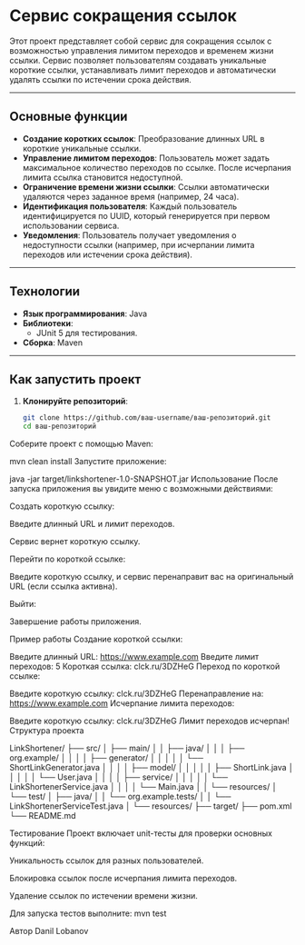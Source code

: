 # Сервис сокращения ссылок

Этот проект представляет собой сервис для сокращения ссылок с возможностью управления лимитом переходов и временем жизни ссылки. Сервис позволяет пользователям создавать уникальные короткие ссылки, устанавливать лимит переходов и автоматически удалять ссылки по истечении срока действия.

---

## Основные функции

- **Создание коротких ссылок**: Преобразование длинных URL в короткие уникальные ссылки.
- **Управление лимитом переходов**: Пользователь может задать максимальное количество переходов по ссылке. После исчерпания лимита ссылка становится недоступной.
- **Ограничение времени жизни ссылки**: Ссылки автоматически удаляются через заданное время (например, 24 часа).
- **Идентификация пользователя**: Каждый пользователь идентифицируется по UUID, который генерируется при первом использовании сервиса.
- **Уведомления**: Пользователь получает уведомления о недоступности ссылки (например, при исчерпании лимита переходов или истечении срока действия).

---

## Технологии

- **Язык программирования**: Java
- **Библиотеки**:
  - JUnit 5 для тестирования.
- **Сборка**: Maven

---

## Как запустить проект

1. **Клонируйте репозиторий**:
   ```bash
   git clone https://github.com/ваш-username/ваш-репозиторий.git
   cd ваш-репозиторий

Соберите проект с помощью Maven:

mvn clean install
Запустите приложение:

java -jar target/linkshortener-1.0-SNAPSHOT.jar
Использование
После запуска приложения вы увидите меню с возможными действиями:

Создать короткую ссылку:

Введите длинный URL и лимит переходов.

Сервис вернет короткую ссылку.

Перейти по короткой ссылке:

Введите короткую ссылку, и сервис перенаправит вас на оригинальный URL (если ссылка активна).

Выйти:

Завершение работы приложения.

Пример работы
Создание короткой ссылки:

Введите длинный URL: https://www.example.com
Введите лимит переходов: 5
Короткая ссылка: clck.ru/3DZHeG
Переход по короткой ссылке:

Введите короткую ссылку: clck.ru/3DZHeG
Перенаправление на: https://www.example.com
Исчерпание лимита переходов:

Введите короткую ссылку: clck.ru/3DZHeG
Лимит переходов исчерпан!
Структура проекта

LinkShortener/
├── src/
│   ├── main/
│   │   ├── java/
│   │   │   ├── org.example/
│   │   │   │   ├── generator/
│   │   │   │   │   └── ShortLinkGenerator.java
│   │   │   │   ├── model/
│   │   │   │   │   ├── ShortLink.java
│   │   │   │   │   └── User.java
│   │   │   │   ├── service/
│   │   │   │   │   └── LinkShortenerService.java
│   │   │   │   └── Main.java
│   │   └── resources/
│   └── test/
│       ├── java/
│       │   └── org.example.tests/
│       │       └── LinkShortenerServiceTest.java
│       └── resources/
├── target/
├── pom.xml
└── README.md

Тестирование
Проект включает unit-тесты для проверки основных функций:

Уникальность ссылок для разных пользователей.

Блокировка ссылок после исчерпания лимита переходов.

Удаление ссылок по истечении времени жизни.

Для запуска тестов выполните:
mvn test

Автор
Danil Lobanov
